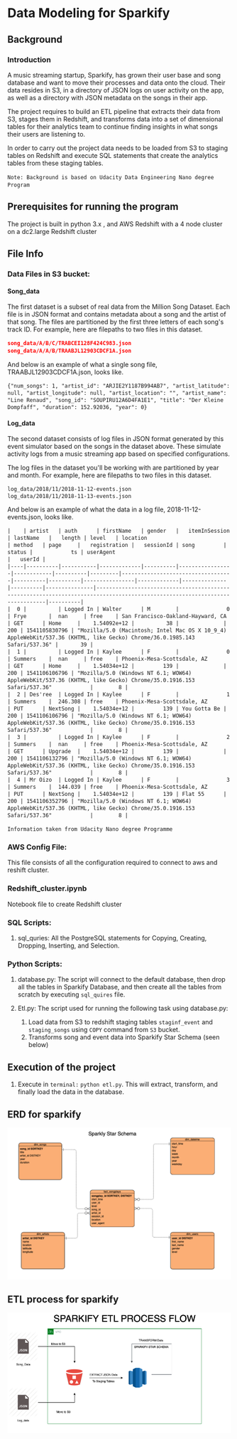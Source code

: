 # Data Modeling for Sparkify
## Background 
### Introduction
A music streaming startup, Sparkify, has grown their user base and song database and want to move their processes and data onto the cloud. Their data resides in S3, in a directory of JSON logs on user activity on the app, as well as a directory with JSON metadata on the songs in their app.

The project requires to build an ETL pipeline that extracts their data from S3, stages them in Redshift, and transforms data into a set of dimensional tables for their analytics team to continue finding insights in what songs their users are listening to.

In order to carry out the project data needs to be loaded from S3 to staging tables on Redshift and execute SQL statements that create the analytics tables from these staging tables.

`Note: Background is based on Udacity Data Engineering Nano degree Program`

## Prerequisites for running the program
The project is built in python 3.x , and AWS Redshift with a 4 node cluster on a dc2.large Redshift cluster

## File Info
### Data Files in S3 bucket:
#### Song_data
The first dataset is a subset of real data from the Million Song Dataset. Each file is in JSON format and contains metadata about a song and the artist of that song. The files are partitioned by the first three letters of each song's track ID. For example, here are filepaths to two files in this dataset.

```json
song_data/A/B/C/TRABCEI128F424C983.json
song_data/A/A/B/TRAABJL12903CDCF1A.json
```

And below is an example of what a single song file, TRAABJL12903CDCF1A.json, looks like.

```
{"num_songs": 1, "artist_id": "ARJIE2Y1187B994AB7", "artist_latitude": null, "artist_longitude": null, "artist_location": "", "artist_name": "Line Renaud", "song_id": "SOUPIRU12A6D4FA1E1", "title": "Der Kleine Dompfaff", "duration": 152.92036, "year": 0}
```

#### Log_data
The second dataset consists of log files in JSON format generated by this event simulator based on the songs in the dataset above. These simulate activity logs from a music streaming app based on specified configurations.

The log files in the dataset you'll be working with are partitioned by year and month. For example, here are filepaths to two files in this dataset.

```
log_data/2018/11/2018-11-12-events.json
log_data/2018/11/2018-11-13-events.json
```
And below is an example of what the data in a log file, 2018-11-12-events.json, looks like.

```	
|    | artist   | auth      | firstName   | gender   |   itemInSession | lastName   |   length | level   | location                          | method   | page     |   registration |   sessionId | song         |   status |            ts | userAgent                                                                                                                  |   userId |
|----|----------|-----------|-------------|----------|-----------------|------------|----------|---------|-----------------------------------|----------|----------|----------------|-------------|--------------|----------|---------------|----------------------------------------------------------------------------------------------------------------------------|----------|
|  0 |          | Logged In | Walter      | M        |               0 | Frye       |  nan     | free    | San Francisco-Oakland-Hayward, CA | GET      | Home     |    1.54092e+12 |          38 |              |      200 | 1541105830796 | "Mozilla/5.0 (Macintosh; Intel Mac OS X 10_9_4) AppleWebKit/537.36 (KHTML, like Gecko) Chrome/36.0.1985.143 Safari/537.36" |       39 |
|  1 |          | Logged In | Kaylee      | F        |               0 | Summers    |  nan     | free    | Phoenix-Mesa-Scottsdale, AZ       | GET      | Home     |    1.54034e+12 |         139 |              |      200 | 1541106106796 | "Mozilla/5.0 (Windows NT 6.1; WOW64) AppleWebKit/537.36 (KHTML, like Gecko) Chrome/35.0.1916.153 Safari/537.36"            |        8 |
|  2 | Des'ree  | Logged In | Kaylee      | F        |               1 | Summers    |  246.308 | free    | Phoenix-Mesa-Scottsdale, AZ       | PUT      | NextSong |    1.54034e+12 |         139 | You Gotta Be |      200 | 1541106106796 | "Mozilla/5.0 (Windows NT 6.1; WOW64) AppleWebKit/537.36 (KHTML, like Gecko) Chrome/35.0.1916.153 Safari/537.36"            |        8 |
|  3 |          | Logged In | Kaylee      | F        |               2 | Summers    |  nan     | free    | Phoenix-Mesa-Scottsdale, AZ       | GET      | Upgrade  |    1.54034e+12 |         139 |              |      200 | 1541106132796 | "Mozilla/5.0 (Windows NT 6.1; WOW64) AppleWebKit/537.36 (KHTML, like Gecko) Chrome/35.0.1916.153 Safari/537.36"            |        8 |
|  4 | Mr Oizo  | Logged In | Kaylee      | F        |               3 | Summers    |  144.039 | free    | Phoenix-Mesa-Scottsdale, AZ       | PUT      | NextSong |    1.54034e+12 |         139 | Flat 55      |      200 | 1541106352796 | "Mozilla/5.0 (Windows NT 6.1; WOW64) AppleWebKit/537.36 (KHTML, like Gecko) Chrome/35.0.1916.153 Safari/537.36"            |        8 |

```
`Information taken from Udacity Nano degree Programme`
### AWS Config File:
This file consists of all the configuration required to connect to aws and reshift cluster.

### Redshift_cluster.ipynb 
Notebook file to create Redshift cluster 

### SQL Scripts:
1. sql_quries: All the PostgreSQL statements for Copying, Creating, Dropping, Inserting, and Selection.

### Python Scripts:
1. database.py: The script will connect to the default database, then drop all the tables in Sparkify Database, and then create all the tables from scratch by executing `sql_quires` file.

2. Etl.py: The script used for running the following task using database.py:
    1. Load data from S3 to redshift staging tables `staginf_event` and `staging_songs` using `COPY` command from `S3` bucket.
    2. Transforms song and event data into Sparkify Star Schema (seen below)
    
## Execution of the project
1. Execute in `terminal:` `python etl.py`. This will extract, transform, and finally load the data in the database.

## ERD for sparkify
![alt text](Sparkify_STAR_ERD.png "Logo Sparkify ERD")

## ETL process for sparkify
![alt text](Sparkify%20ETL%20Process.png "ETL process")
